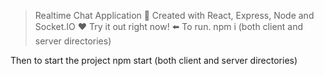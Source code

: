 > Realtime Chat Application 💬
Created with React, Express, Node and Socket.IO ❤️
Try it out right now! ⬅️
To run.
    npm i (both client and server directories)

Then to start the project
    npm start (both client and server directories)
